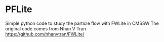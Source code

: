 PFLite
======

Simple python code to study the particle flow with FWLite in CMSSW
The original code comes from Nhan V Tran
https://github.com/nhanvtran/FWLite/
